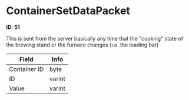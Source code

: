 # ContainerSetDataPacket

**ID: 51**  

This is sent from the server basically any time that the "cooking" state of the brewing stand or the furnace changes (i.e. the loading bar)

<table><thead><tr><th>Field</th><th>Info</th></tr></thead><tbody>
<tr><td>Container ID</td><td>byte</td></tr>
<tr><td>ID</td><td>varint</td></tr>
<tr><td>Value</td><td>varint</td></tr>
</tbody></table>